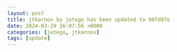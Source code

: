```yaml
---
layout: post
title: jtkarnov by jotego has been updated to 90fd97e
date: 2024-03-29 16:07:56 +0000
categories: [jotego, jtkarnov]
tags: [update]
---
```


